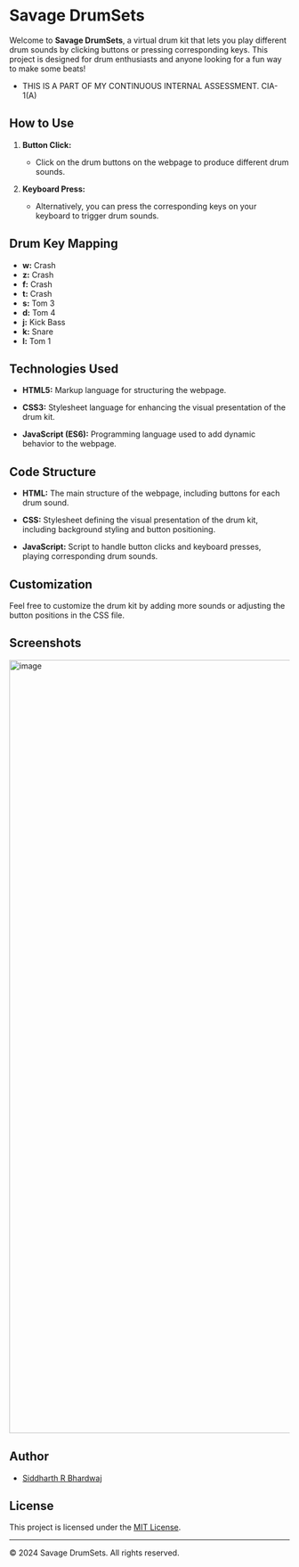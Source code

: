 # Savage DrumSets

Welcome to **Savage DrumSets**, a virtual drum kit that lets you play different drum sounds by clicking buttons or pressing corresponding keys. This project is designed for drum enthusiasts and anyone looking for a fun way to make some beats!
- THIS IS A PART OF MY CONTINUOUS INTERNAL ASSESSMENT. CIA-1(A)

## How to Use

1. **Button Click:**
   - Click on the drum buttons on the webpage to produce different drum sounds.
   
2. **Keyboard Press:**
   - Alternatively, you can press the corresponding keys on your keyboard to trigger drum sounds.

## Drum Key Mapping

- **w:** Crash
- **z:** Crash
- **f:** Crash
- **t:** Crash
- **s:** Tom 3
- **d:** Tom 4
- **j:** Kick Bass
- **k:** Snare
- **l:** Tom 1

## Technologies Used

- **HTML5:** Markup language for structuring the webpage.
  
- **CSS3:** Stylesheet language for enhancing the visual presentation of the drum kit.

- **JavaScript (ES6):** Programming language used to add dynamic behavior to the webpage.

## Code Structure

- **HTML:** The main structure of the webpage, including buttons for each drum sound.

- **CSS:** Stylesheet defining the visual presentation of the drum kit, including background styling and button positioning.

- **JavaScript:** Script to handle button clicks and keyboard presses, playing corresponding drum sounds.

## Customization

Feel free to customize the drum kit by adding more sounds or adjusting the button positions in the CSS file.

## Screenshots

<img width="1388" alt="image" src="https://github.com/bsid24082/DRUMSET/assets/118895012/439eee7a-8606-49f7-a635-cb6dabce3384">


## Author

- [Siddharth R Bhardwaj](https://github.com/Lord-Siddharth)

## License

This project is licensed under the [MIT License](LICENSE).

---

&copy; 2024 Savage DrumSets. All rights reserved.
